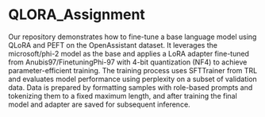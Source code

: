 # QLORA_Assignment
Our repository demonstrates how to fine-tune a base language model using QLoRA and PEFT on the OpenAssistant dataset. It leverages the microsoft/phi-2 model as the base and applies a LoRA adapter fine-tuned from Anubis97/FinetuningPhi-97 with 4-bit quantization (NF4) to achieve parameter-efficient training. The training process uses SFTTrainer from TRL and evaluates model performance using perplexity on a subset of validation data. Data is prepared by formatting samples with role-based prompts and tokenizing them to a fixed maximum length, and after training the final model and adapter are saved for subsequent inference.
